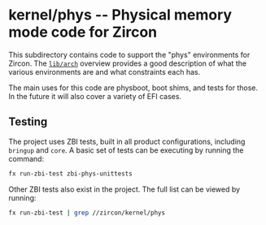 # kernel/phys -- Physical memory mode code for Zircon

This subdirectory contains code to support the "phys" environments for Zircon.
The [`lib/arch`] overview provides a good description of what the various
environments are and what constraints each has.

The main uses for this code are physboot, boot shims, and tests for those.
In the future it will also cover a variety of EFI cases.

[`lib/arch`]: ../lib/arch

## Testing

The project uses ZBI tests, built in all product configurations, including
`bringup` and `core`. A basic set of tests can be executing by running the
command:

```sh
fx run-zbi-test zbi-phys-unittests
```

Other ZBI tests also exist in the project. The full list can be viewed by
running:

```sh
fx run-zbi-test | grep //zircon/kernel/phys
```
